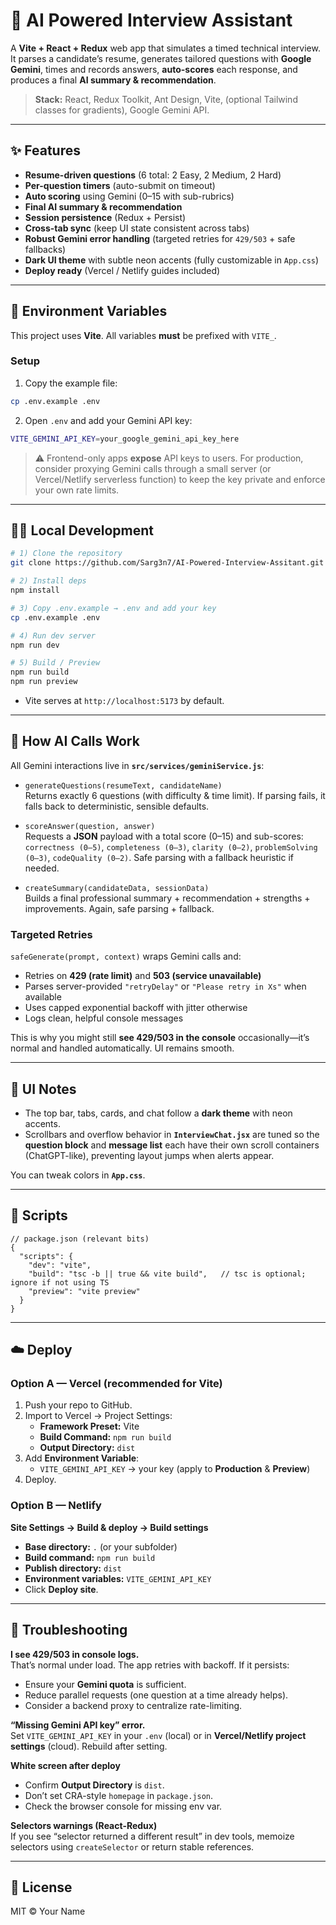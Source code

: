 # 🚀 AI Powered Interview Assistant

A **Vite + React + Redux** web app that simulates a timed technical interview.  
It parses a candidate’s resume, generates tailored questions with **Google Gemini**, times and records answers, **auto-scores** each response, and produces a final **AI summary & recommendation**.



> **Stack:** React, Redux Toolkit, Ant Design, Vite, (optional Tailwind classes for gradients), Google Gemini API.

---

## ✨ Features

- **Resume-driven questions** (6 total: 2 Easy, 2 Medium, 2 Hard)
- **Per-question timers** (auto-submit on timeout)
- **Auto scoring** using Gemini (0–15 with sub-rubrics)
- **Final AI summary & recommendation**
- **Session persistence** (Redux + Persist)
- **Cross-tab sync** (keep UI state consistent across tabs)
- **Robust Gemini error handling** (targeted retries for `429/503` + safe fallbacks)
- **Dark UI theme** with subtle neon accents (fully customizable in `App.css`)
- **Deploy ready** (Vercel / Netlify guides included)

---

## 🔐 Environment Variables

This project uses **Vite**. All variables **must** be prefixed with `VITE_`.

### Setup

1. Copy the example file:

```bash
cp .env.example .env
```

2. Open `.env` and add your Gemini API key:

```bash
VITE_GEMINI_API_KEY=your_google_gemini_api_key_here
```

> ⚠️ Frontend-only apps **expose** API keys to users. For production, consider proxying Gemini calls through a small server (or Vercel/Netlify serverless function) to keep the key private and enforce your own rate limits.

---

## 🧑‍💻 Local Development

```bash
# 1) Clone the repository
git clone https://github.com/Sarg3n7/AI-Powered-Interview-Assitant.git

# 2) Install deps
npm install

# 3) Copy .env.example → .env and add your key
cp .env.example .env

# 4) Run dev server
npm run dev

# 5) Build / Preview
npm run build
npm run preview
```

- Vite serves at `http://localhost:5173` by default.

---

## 🧠 How AI Calls Work

All Gemini interactions live in **`src/services/geminiService.js`**:

- `generateQuestions(resumeText, candidateName)`  
  Returns exactly 6 questions (with difficulty & time limit). If parsing fails, it falls back to deterministic, sensible defaults.

- `scoreAnswer(question, answer)`  
  Requests a **JSON** payload with a total score (0–15) and sub-scores: `correctness (0–5)`, `completeness (0–3)`, `clarity (0–2)`, `problemSolving (0–3)`, `codeQuality (0–2)`. Safe parsing with a fallback heuristic if needed.

- `createSummary(candidateData, sessionData)`  
  Builds a final professional summary + recommendation + strengths + improvements. Again, safe parsing + fallback.

### Targeted Retries

`safeGenerate(prompt, context)` wraps Gemini calls and:

- Retries on **429 (rate limit)** and **503 (service unavailable)**
- Parses server-provided `"retryDelay"` or `"Please retry in Xs"` when available
- Uses capped exponential backoff with jitter otherwise
- Logs clean, helpful console messages

This is why you might still **see 429/503 in the console** occasionally—it’s normal and handled automatically. UI remains smooth.

---

## 🧭 UI Notes

- The top bar, tabs, cards, and chat follow a **dark theme** with neon accents.  
- Scrollbars and overflow behavior in **`InterviewChat.jsx`** are tuned so the **question block** and **message list** each have their own scroll containers (ChatGPT-like), preventing layout jumps when alerts appear.

You can tweak colors in **`App.css`**.

---

## 🧪 Scripts

```jsonc
// package.json (relevant bits)
{
  "scripts": {
    "dev": "vite",
    "build": "tsc -b || true && vite build",   // tsc is optional; ignore if not using TS
    "preview": "vite preview"
  }
}
```

---

## ☁️ Deploy

### Option A — Vercel (recommended for Vite)

1. Push your repo to GitHub.
2. Import to Vercel → Project Settings:
   - **Framework Preset:** Vite
   - **Build Command:** `npm run build`
   - **Output Directory:** `dist`
3. Add **Environment Variable**:
   - `VITE_GEMINI_API_KEY` → your key (apply to **Production** & **Preview**)
4. Deploy.

### Option B — Netlify

**Site Settings → Build & deploy → Build settings**

- **Base directory:** `.` (or your subfolder)
- **Build command:** `npm run build`
- **Publish directory:** `dist`
- **Environment variables:** `VITE_GEMINI_API_KEY`
- Click **Deploy site**.

---

## 🛟 Troubleshooting

**I see 429/503 in console logs.**  
That’s normal under load. The app retries with backoff. If it persists:
- Ensure your **Gemini quota** is sufficient.
- Reduce parallel requests (one question at a time already helps).
- Consider a backend proxy to centralize rate-limiting.

**“Missing Gemini API key” error.**  
Set `VITE_GEMINI_API_KEY` in your `.env` (local) or in **Vercel/Netlify project settings** (cloud). Rebuild after setting.

**White screen after deploy**  
- Confirm **Output Directory** is `dist`.  
- Don’t set CRA-style `homepage` in `package.json`.  
- Check the browser console for missing env var.

**Selectors warnings (React-Redux)**  
If you see “selector returned a different result” in dev tools, memoize selectors using `createSelector` or return stable references.

---

## 📄 License

MIT © Your Name
